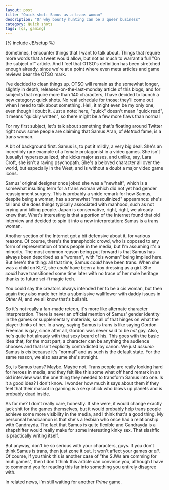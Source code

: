 ```yaml
---
layout: post
title: "Quick shot: Samus as a trans woman"
description: "Or why bounty hunting can be a queer business"
category: Quick shots
tags: [qs, gaming]
---
```

{% include JB/setup %}

Sometimes, I encounter things that I want to talk about. Things that require more words that a tweet would allow, but not as much to warrant a full "On the subject of" article. And I feel that OTSO's definition has been stretched enough already, since we're at a point where even meta articles and game reviews bear the OTSO mark.

I've decided to clean things up. OTSO will remain as the somewhat longer, slightly in depth, released-on-the-last-monday article of this blogs, and for subjects that require more than 140 characters, I have decided to launch a new category: quick shots. No real schedule for those: they'll come out when I need to talk about something. Hell, it might even be my only one, even though I doubt it. Just a note: here, "quick" doesn't mean "quick read", it means "quickly written", so there might be a few more flaws than normal

For my first subject, let's talk about something that's floating around Twitter right now: some people are claiming that Samus Aran, of _Metroid_ fame, is a trans woman.

<!-- more -->

A bit of background first. Samus is, to put it mildly, a very big deal. She's an incredibly rare example of a female protagonist in a video games. She isn't (usually) hypersexualized, she kicks major asses, and unlike, say, Lara Croft, she isn't a raving psychopath. She's a beloved character all over the world, but especially in the West, and is without a doubt a major video game icons.

Samus' original designer once joked she was a "newhalf", which is a somewhat insulting term for a trans woman which did not yet had gender reassignment surgery. This is probably a snide remark for how Samus, despite being a woman, has a somewhat "masculinized" appearance: she's tall and she does things typically associated with manhood, such as not crying and killing people. Japan is conservative, right, right, we already knew that. What's interesting is that a portion of the Internet found that old interview and decided to spin it into a new interpretation: Samus is a trans woman.

Another section of the Internet got a bit defensive about it, for various reasons. Of course, there's the transphobic crowd, who is opposed to any form of representation of trans people in the media, but I'm assuming it's a minority. The most common reason being put forward is that Samus has always been described as a "woman", with "cis woman" being implied here. But here's the thing: all that time, Samus _could_ have been trans. When she was a child on KL-2, she _could_ have been a boy dressing as a girl. She _could_ have transitioned some time later with no trace of her male heritage thanks to future sci-fi magic tech.

You could say the creators always intended her to be a cis woman, but then again they also made her into a submissive wallflower with daddy issues in _Other M_, and we all know that's bullshit.

So it's not really a fan-made retcon, it's more like alternate character interpretation. There is never an official mention of Samus' gender identity in the games or supplementary materials, so all of that hinges on what the player thinks of her. In a way, saying Samus is trans is like saying Gordon Freeman is gay, since after all, Gordon was never said to be _not_ gay. Also, he's quite hot already with that sexy beard of his. This goes with the basic idea that, for the most part, a character can be anything the audience chooses and that isn't explicitly contradicted by canon. We just _assume_ Samus is cis because it's "normal" and as such is the default state. For the same reason, we also assume she's straight.

So, is Samus trans? Maybe. Maybe not. Trans people are really looking hard for heroes in media, and they felt like this some what off hand remark in an old interview was the one thing they needed to transform Samus into one. Is it a good idea? I don't know. I wonder how much it says about them if they feel that their mascot in gaming is a sexy chick who blows up planets and is probably dead inside.

As for me? I don't really care, honestly. If she were, it would change exactly jack shit for the games themselves, but it would probably help trans people achieve some more visibility in the media, and I think that's a good thing. My personnal headcannon is that she's a lesbian who once had a relationship with Gandrayda. The fact that Samus is quite flexible and Gandrayda is a shapshifter would really make for some interesting kinky sex. That slashfic is practically writing itself.

But anyway, don't be so serious with your characters, guys. If you don't think Samus is trans, then just zone it out. It won't affect your games _at all_. Of course, if you think this is another case of "the SJWs are comming for muh games", then I don't think this article can convince you, although I have to commend you for reading this far into something you entirely disagree with.

In related news, I'm still waiting for another _Prime_ game.